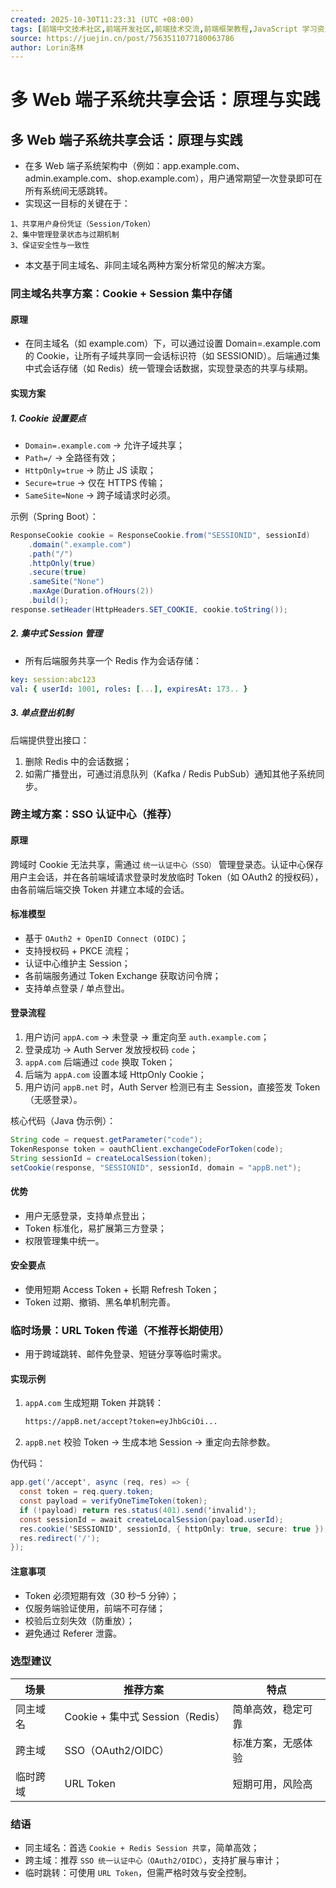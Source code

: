 ```yaml
---
created: 2025-10-30T11:23:31 (UTC +08:00)
tags: [前端中文技术社区,前端开发社区,前端技术交流,前端框架教程,JavaScript 学习资源,CSS 技巧与最佳实践,HTML5 最新动态,前端工程师职业发展,开源前端项目,前端技术趋势]
source: https://juejin.cn/post/7563511077180063786
author: Lorin洛林
---
```


# 多 Web 端子系统共享会话：原理与实践

## 多 Web 端子系统共享会话：原理与实践

-   在多 Web 端子系统架构中（例如：app.example.com、admin.example.com、shop.example.com），用户通常期望一次登录即可在所有系统间无感跳转。
-   实现这一目标的关键在于：

```
1、共享用户身份凭证（Session/Token）
2、集中管理登录状态与过期机制
3、保证安全性与一致性
```

-   本文基于同主域名、非同主域名两种方案分析常见的解决方案。

### 同主域名共享方案：Cookie + Session 集中存储

#### 原理

-   在同主域名（如 example.com）下，可以通过设置 Domain=.example.com 的 Cookie，让所有子域共享同一会话标识符（如 SESSIONID）。后端通过集中式会话存储（如 Redis）统一管理会话数据，实现登录态的共享与续期。

#### 实现方案

##### 1\. Cookie 设置要点

-   `Domain=.example.com` → 允许子域共享；
-   `Path=/` → 全路径有效；
-   `HttpOnly=true` → 防止 JS 读取；
-   `Secure=true` → 仅在 HTTPS 传输；
-   `SameSite=None` → 跨子域请求时必须。

示例（Spring Boot）：

```csharp
ResponseCookie cookie = ResponseCookie.from("SESSIONID", sessionId)
    .domain(".example.com")
    .path("/")
    .httpOnly(true)
    .secure(true)
    .sameSite("None")
    .maxAge(Duration.ofHours(2))
    .build();
response.setHeader(HttpHeaders.SET_COOKIE, cookie.toString());
```

##### 2\. 集中式 Session 管理

-   所有后端服务共享一个 Redis 作为会话存储：

```yaml
key: session:abc123
val: { userId: 1001, roles: [...], expiresAt: 173.. }
```

##### 3\. 单点登出机制

后端提供登出接口：

1.  删除 Redis 中的会话数据；
2.  如需广播登出，可通过消息队列（Kafka / Redis PubSub）通知其他子系统同步。

### 跨主域方案：SSO 认证中心（推荐）

#### 原理

跨域时 Cookie 无法共享，需通过 `统一认证中心（SSO）` 管理登录态。认证中心保存用户主会话，并在各前端域请求登录时发放临时 Token（如 OAuth2 的授权码），由各前端后端交换 Token 并建立本域的会话。

#### 标准模型

-   基于 `OAuth2 + OpenID Connect (OIDC)`；
-   支持授权码 + PKCE 流程；
-   认证中心维护主 Session；
-   各前端服务通过 Token Exchange 获取访问令牌；
-   支持单点登录 / 单点登出。

#### 登录流程

1.  用户访问 `appA.com` → 未登录 → 重定向至 `auth.example.com`；
2.  登录成功 → Auth Server 发放授权码 `code`；
3.  `appA.com` 后端通过 `code` 换取 Token；
4.  后端为 `appA.com` 设置本域 HttpOnly Cookie；
5.  用户访问 `appB.net` 时，Auth Server 检测已有主 Session，直接签发 Token（无感登录）。

核心代码（Java 伪示例）：

```java
String code = request.getParameter("code");
TokenResponse token = oauthClient.exchangeCodeForToken(code);
String sessionId = createLocalSession(token);
setCookie(response, "SESSIONID", sessionId, domain = "appB.net");
```

#### 优势

-   用户无感登录，支持单点登出；
-   Token 标准化，易扩展第三方登录；
-   权限管理集中统一。

#### 安全要点

-   使用短期 Access Token + 长期 Refresh Token；
-   Token 过期、撤销、黑名单机制完善。

### 临时场景：URL Token 传递（不推荐长期使用）

-   用于跨域跳转、邮件免登录、短链分享等临时需求。

#### 实现示例

1.  `appA.com` 生成短期 Token 并跳转：
    
    ```bash
    https://appB.net/accept?token=eyJhbGciOi...
    ```
    
2.  `appB.net` 校验 Token → 生成本地 Session → 重定向去除参数。

伪代码：

```csharp
app.get('/accept', async (req, res) => {
  const token = req.query.token;
  const payload = verifyOneTimeToken(token);
  if (!payload) return res.status(401).send('invalid');
  const sessionId = await createLocalSession(payload.userId);
  res.cookie('SESSIONID', sessionId, { httpOnly: true, secure: true });
  res.redirect('/');
});
```

#### 注意事项

-   Token 必须短期有效（30 秒–5 分钟）；
-   仅服务端验证使用，前端不可存储；
-   校验后立刻失效（防重放）；
-   避免通过 Referer 泄露。

### 选型建议

|  场景  |            推荐方案             |    特点     |
|------|-----------------------------|-----------|
| 同主域名 | Cookie + 集中式 Session（Redis） | 简单高效，稳定可靠 |
| 跨主域  |      SSO（OAuth2/OIDC）       | 标准方案，无感体验 |
| 临时跨域 |          URL Token          | 短期可用，风险高  |

### 结语

-   同主域名：首选 `Cookie + Redis Session 共享`，简单高效；
-   跨主域：推荐 `SSO 统一认证中心（OAuth2/OIDC）`，支持扩展与审计；
-   临时跳转：可使用 `URL Token`，但需严格时效与安全控制。
